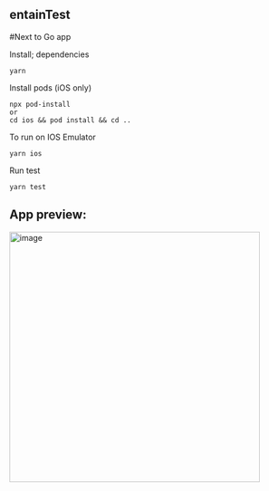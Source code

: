 ## entainTest

#Next to Go app

Install; dependencies

```
yarn 
```

Install pods (iOS only)

```
npx pod-install 
or
cd ios && pod install && cd ..
```

To run on IOS Emulator

```
yarn ios
```

Run test

```
yarn test
```

## App preview:

<img width="442" alt="image" src="https://user-images.githubusercontent.com/3513973/202618155-dc967ad7-dce7-4625-a293-1fa5c463fe0e.png">
